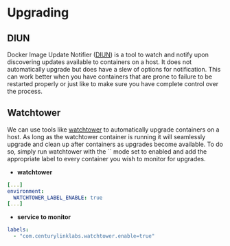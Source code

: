 # Upgrading

## DIUN
Docker Image Update Notifier ([DIUN](https://crazymax.dev/diun)) is a tool to watch and notify upon discovering updates available to containers on a host. It does not automatically upgrade but does have a slew of options for notification. This can work better when you have containers that are prone to failure to be restarted properly or just like to make sure you have complete control over the process.

## Watchtower
We can use tools like [watchtower](https://containrrr.dev/watchtower/) to automatically upgrade containers on a host. As long as the watchtower container is running it will seamlessly upgrade and clean up after containers as upgrades become available. To do so, simply run watchtower with the `` mode set to enabled and add the appropriate label to every container you wish to monitor for upgrades.

- __watchtower__
```yaml
[...]
environment:
  WATCHTOWER_LABEL_ENABLE: true
[...]
```

- __service to monitor__
```yaml
labels:
  - "com.centurylinklabs.watchtower.enable=true"
```